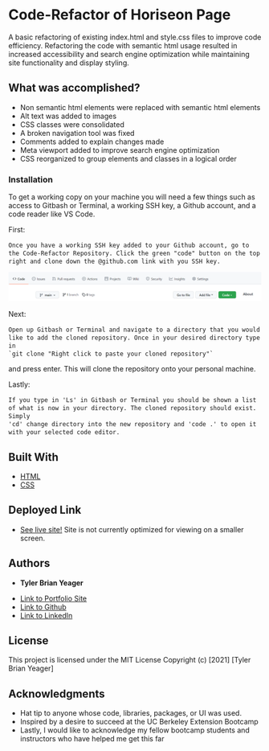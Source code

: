 # Code-Refactor of Horiseon Page

A basic refactoring of existing index.html and style.css files to improve code efficiency. Refactoring the code with semantic html usage resulted in increased accessibility and search engine optimization while maintaining site functionality and display styling. 

## What was accomplished?

- Non semantic html elements were replaced with semantic html elements
- Alt text was added to images
- CSS classes were consolidated 
- A broken navigation tool was fixed
- Comments added to explain changes made
- Meta viewport added to improve search engine optimization
- CSS reorganized to group elements and classes in a logical order


### Installation

To get a working copy on your machine you will need a few things such as access to Gitbash or Terminal, a working SSH key, a Github account, and a code reader like VS Code. 

First:

```
Once you have a working SSH key added to your Github account, go to the Code-Refactor Repository. Click the green "code" button on the top right and clone down the @github.com link with you SSH key. 
```
![View of green code button](./assets/images/clone.png)

Next:

```
Open up Gitbash or Terminal and navigate to a directory that you would like to add the cloned repository. Once in your desired directory type in
`git clone "Right click to paste your cloned repository"` 
```
and press enter. This will clone the repository onto your personal machine.

Lastly:
```
If you type in 'Ls' in Gitbash or Terminal you should be shown a list of what is now in your directory. The cloned repository should exist. Simply
'cd' change directory into the new repository and 'code .' to open it with your selected code editor.
```


## Built With

* [HTML](https://developer.mozilla.org/en-US/docs/Web/HTML)
* [CSS](https://developer.mozilla.org/en-US/docs/Web/CSS)

## Deployed Link

* [See live site!](https://tylerbyeager.github.io/Code-Refactor/)
Site is not currently optimized for viewing on a smaller screen. 


## Authors

* **Tyler Brian Yeager** 

- [Link to Portfolio Site](#)
- [Link to Github](https://github.com/)
- [Link to LinkedIn](https://www.linkedin.com/in/tyler-yeager-611926213/)


## License

This project is licensed under the MIT License 
Copyright (c) [2021] [Tyler Brian Yeager]

## Acknowledgments

* Hat tip to anyone whose code, libraries, packages, or UI was used.
* Inspired by a desire to succeed at the UC Berkeley Extension Bootcamp
* Lastly, I would like to acknowledge my fellow bootcamp students and instructors who have helped me get this far
